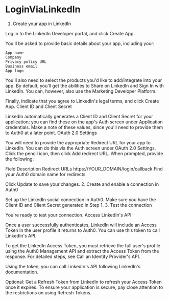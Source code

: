 # LoginViaLinkedIn
1. Create your app in LinkedIn

Log in to the LinkedIn Developer portal, and click Create App.

You'll be asked to provide basic details about your app, including your:

    App name
    Company
    Privacy policy URL
    Business email
    App logo

You'll also need to select the products you'd like to add/integrate into your app. By default, you'll get the abilities to Share on LinkedIn and Sign In with LinkedIn. You can, however, also use the Marketing Developer Platform.

Finally, indicate that you agree to LinkedIn's legal terms, and click Create App.
Client ID and Client Secret

LinkedIn automatically generates a Client ID and Client Secret for your application; you can find these on the app's Auth screen under Application credentials. Make a note of these values, since you'll need to provide them to Auth0 at a later point.
OAuth 2.0 Settings

You will need to provide the appropriate Redirect URL for your app to LinkedIn. You can do this via the Auth screen under OAuth 2.0 Settings. Click the pencil icon, then click Add redirect URL. When prompted, provide the following:

Field 	Description
Redirect URLs 	https://YOUR_DOMAIN/login/callback
Find your Auth0 domain name for redirects



Click Update to save your changes.
2. Create and enable a connection in Auth0

Set up the LinkedIn social connection in Auth0. Make sure you have the Client ID and Client Secret generated in Step 1.
3. Test the connection

You're ready to test your connection.
Access LinkedIn's API

Once a user successfully authenticates, LinkedIn will include an Access Token in the user profile it returns to Auth0. You can use this token to call LinkedIn's API.

To get the LinkedIn Access Token, you must retrieve the full user's profile using the Auth0 Management API and extract the Access Token from the response. For detailed steps, see Call an Identity Provider's API.

Using the token, you can call LinkedIn's API following LinkedIn's documentation.

Optional: Get a Refresh Token from LinkedIn to refresh your Access Token once it expires. To ensure your application is secure, pay close attention to the restrictions on using Refresh Tokens.
